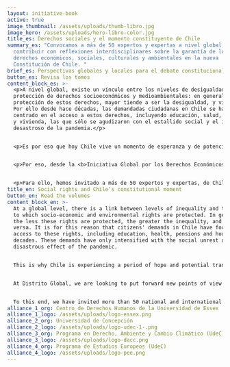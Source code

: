 ```yaml
---
layout: initiative-book
active: true
image_thumbnail: /assets/uploads/thumb-libro.jpg
image_hero: /assets/uploads/hero-libro-color.jpg
title_es: Derechos sociales y el momento constituyente de Chile
summary_es: "Convocamos a más de 50 expertos y expertas a nivel global a
  contribuir con reflexiones interdisciplinares sobre la garantía de los
  derechos económicos, sociales, culturales y ambientales en la nueva
  Constitución de Chile. "
brief_es: Perspectivas globales y locales para el debate constitucional
button_es: Revisa los tomos
content_block_es: >-
  <p>A nivel global, existe un vínculo entre los niveles de desigualdad y los de
  protección de derechos socioeconómicos y medioambientales: en general, a menor
  protección de estos derechos, mayor tiende a ser la desigualdad, y viceversa.
  Por ello desde hace décadas, las demandadas ciudadanas en Chile se hayan
  centrado en el acceso a estos derechos, incluyendo educación, salud, pensiones
  y vivienda, las que sólo se agudizaron con el estallido social y el impacto
  desastroso de la pandemia.</p>


  <p>Es por eso que hoy Chile vive un momento de esperanza y de potencial transformación que le pone en el foco de atención mundial, pues es una oportunidad histórica de tomarse los derechos socioeconómicos y medioambientales en serio en un proceso político participativo que no deje a nadie atrás.</p>


  <p>Por eso, desde la <b>Iniciativa Global por los Derechos Económicos, Sociales y Culturales</b>, junto al <b>Centro de Derechos Humanos de la Universidad de Essex</b> y el <b>Programa de Derecho Ambiental y Cambio Climático de la Universidad de Concepción</b>, buscamos aportar nuevos puntos de vista e ideas que contribuyan a <em>enriquecer el debate en la Convención Constitucional</em> con argumentos y propuestas que fortalezcan la protección de los derechos económicos, sociales, culturales y ambientales.</p>


  <p>Para ello, hemos invitado a más de 50 expertos y expertas, de Chile y un variado número de países, incluyendo Argentina, Colombia, Escocia, Estados Unidos, Inglaterra, Irlanda y Sudáfrica, quienes han escrito más de una treintena de ensayos que pretenden aportar una mirada internacional y comparada a modelos de reconocimiento constitucional de los derechos socioeconómicos y medioambientales, junto con un análisis plural sobre la posible articulación de los derechos socioeconómicos y medioambientales en el marco jurídico chileno.</p>
title_en: Social rights and Chile’s constitutional moment
button_en: Read the volumes
content_block_en: >-
  At a global level, there is a link between levels of inequality and the degree
  to which socio-economic and environmental rights are protected. In general,
  the less these rights are protected, the greater the inequality, and vice
  versa. It is for this reason that citizens' demands in Chile have focused on
  access to these rights, including education, health, pensions and housing, for
  decades. These demands have only intensified with the social unrest and the
  disastrous effect of the pandemic.


  This is why Chile is experiencing a period of hope and potential transformation today that puts it at the centre of the world’s attention. It is a historic opportunity to take socio-economic and environmental rights seriously within a participative political process that leaves no one behind.


  At Distrito Global, we are looking to put forward new points of view and ideas that contribute to enriching the debate in the Constitutional Convention from an economic and social rights lens.


  To this end, we have invited more than 50 national and international experts (men and women), including Argentina, Colombia, Scotland, the United States, England, Ireland and South Africa. They have written more than 30 essays that seek to provide an international and comparative perspective for the constitutional recognition and implementation of socio-economic and environmental rights.
alliance_1_org: Centro de Derechos Humanos de la Universidad de Essex
alliance_1_logo: /assets/uploads/logo-essex.png
alliance_2_org: Universidad de Concepción
alliance_2_logo: /assets/uploads/logo-udec-1-.png
alliance_3_org: Programa en Derecho, Ambiente y Cambio Climático (UdeC)
alliance_3_logo: /assets/uploads/logo-dacc.png
alliance_4_org: Programa de Estudios Europeos (UdeC)
alliance_4_logo: /assets/uploads/logo-pee.png
---
```

